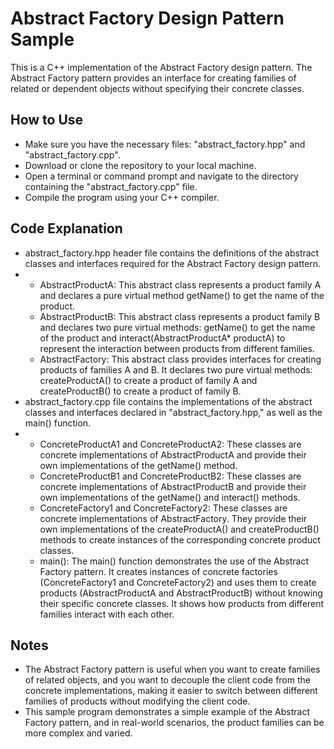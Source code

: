 # Abstract Factory Design Pattern Sample
This is a C++ implementation of the Abstract Factory design pattern. The Abstract Factory pattern provides an interface for creating families of related or dependent objects without specifying their concrete classes.
## How to Use
- Make sure you have the necessary files: "abstract_factory.hpp" and "abstract_factory.cpp".
- Download or clone the repository to your local machine.
- Open a terminal or command prompt and navigate to the directory containing the "abstract_factory.cpp" file.
- Compile the program using your C++ compiler.
## Code Explanation
- abstract_factory.hpp header file contains the definitions of the abstract classes and interfaces required for the Abstract Factory design pattern.
- - AbstractProductA: This abstract class represents a product family A and declares a pure virtual method getName() to get the name of the product.
  - AbstractProductB: This abstract class represents a product family B and declares two pure virtual methods: getName() to get the name of the product and interact(AbstractProductA* productA) to represent the interaction between products from different families.
  - AbstractFactory: This abstract class provides interfaces for creating products of families A and B. It declares two pure virtual methods: createProductA() to create a product of family A and createProductB() to create a product of family B.
- abstract_factory.cpp file contains the implementations of the abstract classes and interfaces declared in "abstract_factory.hpp," as well as the main() function.
- - ConcreteProductA1 and ConcreteProductA2: These classes are concrete implementations of AbstractProductA and provide their own implementations of the getName() method.
  - ConcreteProductB1 and ConcreteProductB2: These classes are concrete implementations of AbstractProductB and provide their own implementations of the getName() and interact() methods.
  - ConcreteFactory1 and ConcreteFactory2: These classes are concrete implementations of AbstractFactory. They provide their own implementations of the createProductA() and createProductB() methods to create instances of the corresponding concrete product classes.
  - main(): The main() function demonstrates the use of the Abstract Factory pattern. It creates instances of concrete factories (ConcreteFactory1 and ConcreteFactory2) and uses them to create products (AbstractProductA and AbstractProductB) without knowing their specific concrete classes. It shows how products from different families interact with each other.
## Notes
- The Abstract Factory pattern is useful when you want to create families of related objects, and you want to decouple the client code from the concrete implementations, making it easier to switch between different families of products without modifying the client code.
- This sample program demonstrates a simple example of the Abstract Factory pattern, and in real-world scenarios, the product families can be more complex and varied.
